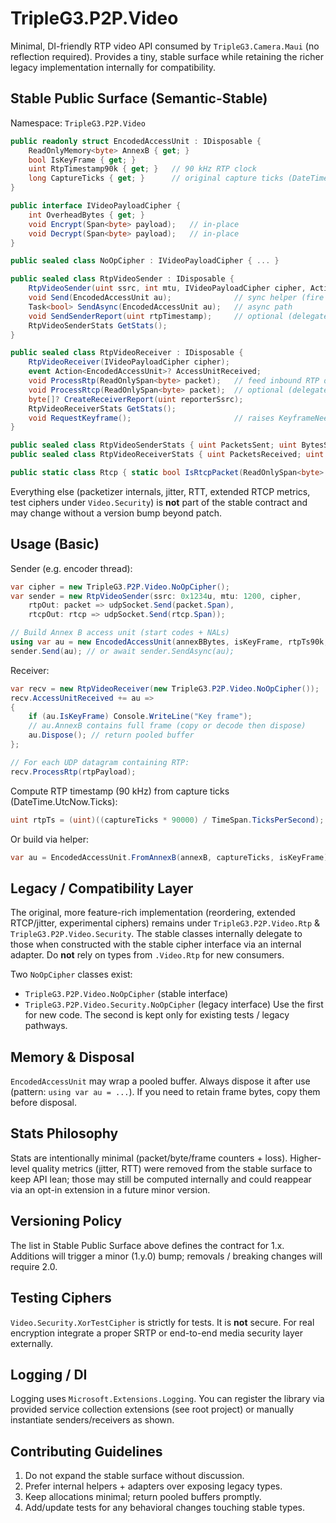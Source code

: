 # TripleG3.P2P.Video

Minimal, DI-friendly RTP video API consumed by `TripleG3.Camera.Maui` (no reflection required). Provides a tiny, stable surface while retaining the richer legacy implementation internally for compatibility.

## Stable Public Surface (Semantic-Stable)

Namespace: `TripleG3.P2P.Video`

```csharp
public readonly struct EncodedAccessUnit : IDisposable {
	ReadOnlyMemory<byte> AnnexB { get; }
	bool IsKeyFrame { get; }
	uint RtpTimestamp90k { get; }   // 90 kHz RTP clock
	long CaptureTicks { get; }      // original capture ticks (DateTime.UtcNow.Ticks or Stopwatch ticks)
}

public interface IVideoPayloadCipher {
	int OverheadBytes { get; }
	void Encrypt(Span<byte> payload);   // in-place
	void Decrypt(Span<byte> payload);   // in-place
}

public sealed class NoOpCipher : IVideoPayloadCipher { ... }

public sealed class RtpVideoSender : IDisposable {
	RtpVideoSender(uint ssrc, int mtu, IVideoPayloadCipher cipher, Action<ReadOnlyMemory<byte>> rtpOut, Action<ReadOnlyMemory<byte>>? rtcpOut = null);
	void Send(EncodedAccessUnit au);              // sync helper (fire & forget)
	Task<bool> SendAsync(EncodedAccessUnit au);   // async path
	void SendSenderReport(uint rtpTimestamp);     // optional (delegates to legacy)
	RtpVideoSenderStats GetStats();
}

public sealed class RtpVideoReceiver : IDisposable {
	RtpVideoReceiver(IVideoPayloadCipher cipher);
	event Action<EncodedAccessUnit>? AccessUnitReceived;
	void ProcessRtp(ReadOnlySpan<byte> packet);   // feed inbound RTP datagram
	void ProcessRtcp(ReadOnlySpan<byte> packet);  // optional (delegates to legacy)
	byte[]? CreateReceiverReport(uint reporterSsrc);
	RtpVideoReceiverStats GetStats();
	void RequestKeyframe();                       // raises KeyframeNeeded internally
}

public sealed class RtpVideoSenderStats { uint PacketsSent; uint BytesSent; uint AUsSent; }
public sealed class RtpVideoReceiverStats { uint PacketsReceived; uint BytesReceived; uint PacketsLost; }

public static class Rtcp { static bool IsRtcpPacket(ReadOnlySpan<byte> datagram); }
```

Everything else (packetizer internals, jitter, RTT, extended RTCP metrics, test ciphers under `Video.Security`) is **not** part of the stable contract and may change without a version bump beyond patch.

## Usage (Basic)

Sender (e.g. encoder thread):
```csharp
var cipher = new TripleG3.P2P.Video.NoOpCipher();
var sender = new RtpVideoSender(ssrc: 0x1234u, mtu: 1200, cipher,
	rtpOut: packet => udpSocket.Send(packet.Span),
	rtcpOut: rtcp => udpSocket.Send(rtcp.Span));

// Build Annex B access unit (start codes + NALs)
using var au = new EncodedAccessUnit(annexBBytes, isKeyFrame, rtpTs90k, captureTicks);
sender.Send(au); // or await sender.SendAsync(au);
```

Receiver:
```csharp
var recv = new RtpVideoReceiver(new TripleG3.P2P.Video.NoOpCipher());
recv.AccessUnitReceived += au =>
{
	if (au.IsKeyFrame) Console.WriteLine("Key frame");
	// au.AnnexB contains full frame (copy or decode then dispose)
	au.Dispose(); // return pooled buffer
};

// For each UDP datagram containing RTP:
recv.ProcessRtp(rtpPayload);
```

Compute RTP timestamp (90 kHz) from capture ticks (DateTime.UtcNow.Ticks):
```csharp
uint rtpTs = (uint)((captureTicks * 90000) / TimeSpan.TicksPerSecond);
```

Or build via helper:
```csharp
var au = EncodedAccessUnit.FromAnnexB(annexB, captureTicks, isKeyFrame);
```

## Legacy / Compatibility Layer

The original, more feature-rich implementation (reordering, extended RTCP/jitter, experimental ciphers) remains under `TripleG3.P2P.Video.Rtp` & `TripleG3.P2P.Video.Security`. The stable classes internally delegate to those when constructed with the stable cipher interface via an internal adapter. Do **not** rely on types from `.Video.Rtp` for new consumers.

Two `NoOpCipher` classes exist:
- `TripleG3.P2P.Video.NoOpCipher` (stable interface)
- `TripleG3.P2P.Video.Security.NoOpCipher` (legacy interface)
Use the first for new code. The second is kept only for existing tests / legacy pathways.

## Memory & Disposal

`EncodedAccessUnit` may wrap a pooled buffer. Always dispose it after use (pattern: `using var au = ...`). If you need to retain frame bytes, copy them before disposal.

## Stats Philosophy

Stats are intentionally minimal (packet/byte/frame counters + loss). Higher-level quality metrics (jitter, RTT) were removed from the stable surface to keep API lean; those may still be computed internally and could reappear via an opt-in extension in a future minor version.

## Versioning Policy

The list in Stable Public Surface above defines the contract for 1.x. Additions will trigger a minor (1.y.0) bump; removals / breaking changes will require 2.0.

## Testing Ciphers

`Video.Security.XorTestCipher` is strictly for tests. It is **not** secure. For real encryption integrate a proper SRTP or end-to-end media security layer externally.

## Logging / DI

Logging uses `Microsoft.Extensions.Logging`. You can register the library via provided service collection extensions (see root project) or manually instantiate senders/receivers as shown.

## Contributing Guidelines

1. Do not expand the stable surface without discussion.
2. Prefer internal helpers + adapters over exposing legacy types.
3. Keep allocations minimal; return pooled buffers promptly.
4. Add/update tests for any behavioral changes touching stable types.

